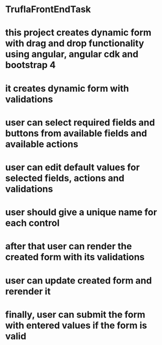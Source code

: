 # TruflaFrontEndTask

# this project creates dynamic form with drag and drop functionality using angular, angular cdk and bootstrap 4

# it creates dynamic form with validations

# user can select required fields and buttons from available fields and available actions

# user can edit default values for selected fields, actions and validations

# user should give a unique name for each control

# after that user can render the created form with its validations

# user can update created form and rerender it

# finally, user can submit the form with entered values if the form is valid

